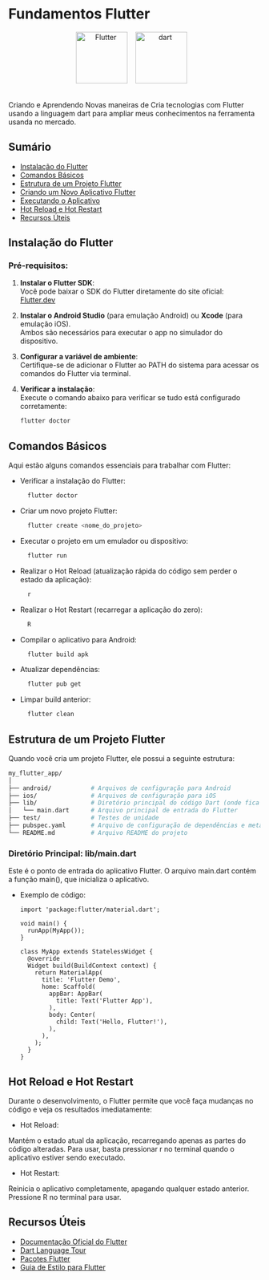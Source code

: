 # Fundamentos Flutter 

<div align="center">
  <img src="https://skillicons.dev/icons?i=flutter" height="103" alt="Flutter"  />
  <img width="8" />
  <img src="https://skillicons.dev/icons?i=dart" height="103" alt="dart"  />
  <img width="8" />
</div>
<br>

Criando e Aprendendo Novas maneiras de Cria tecnologias com Flutter usando a linguagem dart para ampliar meus conhecimentos na ferramenta usanda no mercado.

## Sumário

- [Instalação do Flutter](#instalação-do-flutter)
- [Comandos Básicos](#comandos-básicos)
- [Estrutura de um Projeto Flutter](#estrutura-de-um-projeto-flutter)
- [Criando um Novo Aplicativo Flutter](#criando-um-novo-aplicativo-flutter)
- [Executando o Aplicativo](#executando-o-aplicativo)
- [Hot Reload e Hot Restart](#hot-reload-e-hot-restart)
- [Recursos Úteis](#recursos-úteis)

## Instalação do Flutter

### Pré-requisitos:

1. **Instalar o Flutter SDK**:  
   Você pode baixar o SDK do Flutter diretamente do site oficial: [Flutter.dev](https://flutter.dev)
   
2. **Instalar o Android Studio** (para emulação Android) ou **Xcode** (para emulação iOS).  
   Ambos são necessários para executar o app no simulador do dispositivo.

3. **Configurar a variável de ambiente**:  
   Certifique-se de adicionar o Flutter ao PATH do sistema para acessar os comandos do Flutter via terminal.

4. **Verificar a instalação**:  
   Execute o comando abaixo para verificar se tudo está configurado corretamente:
   ```bash
   flutter doctor

## Comandos Básicos

Aqui estão alguns comandos essenciais para trabalhar com Flutter:

  - Verificar a instalação do Flutter:
    ```java
      flutter doctor
    ```

  - Criar um novo projeto Flutter:
    ```java
      flutter create <nome_do_projeto>
    ```

  - Executar o projeto em um emulador ou dispositivo:
    ```java
      flutter run
    ```

  - Realizar o Hot Reload (atualização rápida do código sem perder o estado da aplicação):
    ```java
      r
    ```

  - Realizar o Hot Restart (recarregar a aplicação do zero):
    ```java
      R
    ```

  - Compilar o aplicativo para Android:
    ```java
      flutter build apk
    ```

  - Atualizar dependências:
    ```java
      flutter pub get
    ```

  - Limpar build anterior:
    ```java
      flutter clean
    ```
## Estrutura de um Projeto Flutter

Quando você cria um projeto Flutter, ele possui a seguinte estrutura:

```bash
my_flutter_app/
│
├── android/           # Arquivos de configuração para Android
├── ios/               # Arquivos de configuração para iOS
├── lib/               # Diretório principal do código Dart (onde fica o código do app)
│   └── main.dart      # Arquivo principal de entrada do Flutter
├── test/              # Testes de unidade
├── pubspec.yaml       # Arquivo de configuração de dependências e metadados
└── README.md          # Arquivo README do projeto
```

### Diretório Principal: lib/main.dart

Este é o ponto de entrada do aplicativo Flutter. O arquivo main.dart contém a função main(), que inicializa o aplicativo.

  - Exemplo de código:
    ```
    import 'package:flutter/material.dart';

    void main() {
      runApp(MyApp());
    }

    class MyApp extends StatelessWidget {
      @override
      Widget build(BuildContext context) {
        return MaterialApp(
          title: 'Flutter Demo',
          home: Scaffold(
            appBar: AppBar(
              title: Text('Flutter App'),
            ),
            body: Center(
              child: Text('Hello, Flutter!'),
            ),
          ),
        );
      }
    }
    ```

## Hot Reload e Hot Restart

Durante o desenvolvimento, o Flutter permite que você faça mudanças no código e veja os resultados imediatamente:

- Hot Reload:

Mantém o estado atual da aplicação, recarregando apenas as partes do código alteradas. Para usar, basta pressionar r no terminal quando o aplicativo estiver sendo executado.

- Hot Restart:

Reinicia o aplicativo completamente, apagando qualquer estado anterior. Pressione R no terminal para usar.

## Recursos Úteis

- [Documentação Oficial do Flutter](https://flutter.dev/docs)
- [Dart Language Tour](https://dart.dev/guides/language/language-tour)
- [Pacotes Flutter](https://pub.dev)
- [Guia de Estilo para Flutter](https://flutter.dev/docs/development/ui/layout/tutorial)

